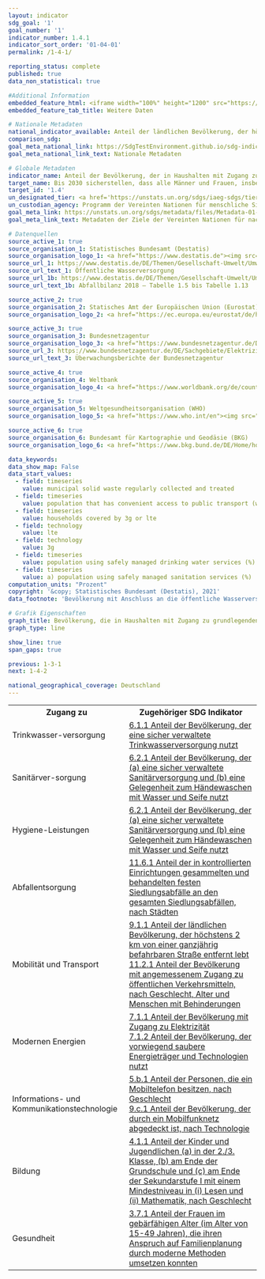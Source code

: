 ```yaml
---
layout: indicator    
sdg_goal: '1'    
goal_number: '1'    
indicator_number: 1.4.1    
indicator_sort_order: '01-04-01'    
permalink: /1-4-1/    

reporting_status: complete    
published: true    
data_non_statistical: true

#Additional Information
embedded_feature_html: <iframe width="100%" height="1200" src="https://sdgtestenvironment.github.io/sdg-indicators/public/AddInfos/de/7.1.2.pdf" frameborder="0" allowFullScreen="true"></iframe>
embedded_feature_tab_title: Weitere Daten    

# Nationale Metadaten    
national_indicator_available: Anteil der ländlichen Bevölkerung, der höchstens 2 km von einer ganzjährig befahrbaren Straße entfernt lebt (9.1.1) <br> Bevölkerung mit Zugang zu Elektrizität (7.1.1) <br> Bevölkerung mit einer sicher verwalteten Abwasserversorgung (6.2.1) <br> Bevölkerung mit einer sicher verwalteten Trinkwasserversorgung (6.1.1) <br> Bevölkerung mit überwiegender Abhängigkeit von sauberen Energieträgern und Technologien (7.1.2) <br> Bevölkerung, die Zugang zu öffentlichen Verkehrsmitteln hat (innerhalb von 500 Metern) (11.2.1) <br> Haushalte, die mit 3G oder LTE abgedeckt sind (9.c.1) <br> Siedlungsabfälle, die regelmäßig gesammelt und behandelt werden (11.6.1)    
comparison_sdg:     
goal_meta_national_link: https://SdgTestEnvironment.github.io/sdg-indicators/public/MetaDe/1.4.1.pdf    
goal_meta_national_link_text: Nationale Metadaten    

# Globale Metadaten    
indicator_name: Anteil der Bevölkerung, der in Haushalten mit Zugang zu grundlegenden Diensten lebt    
target_name: Bis 2030 sicherstellen, dass alle Männer und Frauen, insbesondere die Armen und Schwachen, die gleichen Rechte auf wirtschaftliche Ressourcen sowie Zugang zu grundlegenden Diensten, Grundeigentum und Verfügungsgewalt über Grund und Boden und sonstigen Vermögensformen, Erbschaften, natürlichen Ressourcen, geeigneten neuen Technologien und Finanzdienstleistungen einschließlich Mikrofinanzierung haben    
target_id: '1.4'    
un_designated_tier: <a href='https://unstats.un.org/sdgs/iaeg-sdgs/tier-classification/' title='Klicken Sie hier um weitere Informationen zur UN-Tier-Klassifikation zu erhalten.'  target='_blank'>Tier I</a>    
un_custodian_agency: Programm der Vereinten Nationen für menschliche Siedlungen (UN-Habitat)    
goal_meta_link: https://unstats.un.org/sdgs/metadata/files/Metadata-01-04-01.pdf    
goal_meta_link_text: Metadaten der Ziele der Vereinten Nationen für nachhaltige Entwicklung    

# Datenquellen
source_active_1: true
source_organisation_1: Statistisches Bundesamt (Destatis)
source_organisation_logo_1: <a href="https://www.destatis.de"><img src="https://g205sdgs.github.io/sdg-indicators/public/OrgImgDe/destatis.png" alt="Logo destatis" style="height:60px; width:148px"/></a>
source_url_1: https://www.destatis.de/DE/Themen/Gesellschaft-Umwelt/Umwelt/Wasserwirtschaft/_inhalt.html#sprg238684
source_url_text_1: Öffentliche Wasserversorgung
source_url_1b: https://www.destatis.de/DE/Themen/Gesellschaft-Umwelt/Umwelt/Abfallwirtschaft/Publikationen/Downloads-Abfallwirtschaft/abfallbilanz-pdf-5321001.pdf
source_url_text_1b: Abfallbilanz 2018 – Tabelle 1.5 bis Tabelle 1.13

source_active_2: true
source_organisation_2: Statisches Amt der Europäischen Union (Eurostat)
source_organisation_logo_2: <a href="https://ec.europa.eu/eurostat/de/home"><img src="https://g205sdgs.github.io/sdg-indicators/public/OrgImgDe/eurostat.png" alt="Logo eurostat" style="height:60px; width:148px"/></a>

source_active_3: true
source_organisation_3: Bundesnetzagentur
source_organisation_logo_3: <a href="https://www.bundesnetzagentur.de/DE/Home/home_node.html"><img src="https://g205sdgs.github.io/sdg-indicators/public/OrgImgDe/bundesnetzagentur.png" alt="Logo bundesnetzagentur" style="height:60px; width:148px"/></a>
source_url_3: https://www.bundesnetzagentur.de/DE/Sachgebiete/ElektrizitaetundGas/Unternehmen_Institutionen/DatenaustauschundMonitoring/Monitoring/Monitoringberichte/Monitoring_Berichte_node.html
source_url_text_3: Überwachungsberichte der Bundesnetzagentur

source_active_4: true
source_organisation_4: Weltbank
source_organisation_logo_4: <a href="https://www.worldbank.org/de/country/germany"><img src="https://g205sdgs.github.io/sdg-indicators/public/OrgImgDe/wb.png" alt="Logo wb" style="height:60px; width:148px"/></a>

source_active_5: true
source_organisation_5: Weltgesundheitsorganisation (WHO)
source_organisation_logo_5: <a href="https://www.who.int/en"><img src="https://g205sdgs.github.io/sdg-indicators/public/OrgImgDe/who.png" alt="Logo who" style="height:60px; width:148px"/></a>

source_active_6: true
source_organisation_6: Bundesamt für Kartographie und Geodäsie (BKG)
source_organisation_logo_6: <a href="https://www.bkg.bund.de/DE/Home/home.html"><img src="https://g205sdgs.github.io/sdg-indicators/public/OrgImgDe/bkg.png" alt="Logo bkg" style="height:60px; width:148px"/></a>

data_keywords:     
data_show_map: False    
data_start_values:
  - field: timeseries
    value: municipal solid waste regularly collected and treated
  - field: timeseries
    value: population that has convenient access to public transport (within 500 meters) (%)
  - field: timeseries
    value: households covered by 3g or lte
  - field: technology
    value: lte
  - field: technology
    value: 3g
  - field: timeseries
    value: population using safely managed drinking water services (%)
  - field: timeseries
    value: a) population using safely managed sanitation services (%)    
computation_units: "Prozent"    
copyright: '&copy; Statistisches Bundesamt (Destatis), 2021'    
data_footnote: 'Bevölkerung mit Anschluss an die öffentliche Wasserversorgung: Alle Daten geschätzt.'    

# Grafik Eigenschaften    
graph_title: Bevölkerung, die in Haushalten mit Zugang zu grundlegenden Diensten lebt    
graph_type: line    

show_line: true
span_gaps: true    

previous: 1-3-1    
next: 1-4-2    

national_geographical_coverage: Deutschland    
---
```


<table>
   <tr>
      <th>Zugang zu </th>
      <th>Zugehöriger SDG Indikator</th>
   </tr>
   <tr>
      <td>Trinkwasser-versorgung</td>
      <td><a href="http://sdg-indikatoren.de/6-1-1">6.1.1 Anteil der Bevölkerung, der eine sicher verwaltete Trinkwasserversorgung nutzt</a></td>
   </tr>
   <tr>
      <td>Sanitärver-sorgung</td>
      <td><a href="http://sdg-indikatoren.de/6-2-1">6.2.1 Anteil der Bevölkerung, der (a) eine sicher verwaltete Sanitärversorgung und (b) eine Gelegenheit zum Händewaschen mit Wasser und Seife nutzt </a></td>
   </tr>
   <tr>
      <td>Hygiene-Leistungen</td>
      <td><a href="http://sdg-indikatoren.de/6-2-1">6.2.1 Anteil der Bevölkerung, der (a) eine sicher verwaltete Sanitärversorgung und (b) eine Gelegenheit zum Händewaschen mit Wasser und Seife nutzt </a></td>
   </tr>
   <tr>
      <td>Abfallentsorgung</td>
      <td><a href="http://sdg-indikatoren.de/11-6-1">11.6.1 Anteil der in kontrollierten Einrichtungen gesammelten und behandelten festen Siedlungsabfälle an den gesamten Siedlungsabfällen, nach Städten </a></td>
   </tr>
   <tr>
      <td>Mobilität und Transport</td>
      <td><a href="http://sdg-indikatoren.de/9-1-1">9.1.1 Anteil der ländlichen Bevölkerung, der höchstens 2 km von einer ganzjährig befahrbaren Straße entfernt lebt  </a><br><a href="http://sdg-indikatoren.de/11-2-1">11.2.1 Anteil der Bevölkerung mit angemessenem Zugang zu öffentlichen Verkehrsmitteln, nach Geschlecht, Alter und Menschen mit Behinderungen </a></td>
   <tr>
      <td>Modernen Energien</td>
      <td><a href="http://sdg-indikatoren.de/7-1-1">7.1.1 Anteil der Bevölkerung mit Zugang zu Elektrizität  </a><br><a href="http://sdg-indikatoren.de/7-1-2">7.1.2 Anteil der Bevölkerung, der vorwiegend saubere Energieträger und Technologien nutzt  </a></td>
   </tr>
   <tr>
      <td>Informations- und Kommunikationstechnologie</td>
      <td><a href="http://sdg-indikatoren.de/5-b-1">5.b.1 Anteil der Personen, die ein Mobiltelefon besitzen, nach Geschlecht </a><br><a href="http://sdg-indikatoren.de/9-c-1">9.c.1 Anteil der Bevölkerung, der durch ein Mobilfunknetz abgedeckt ist, nach Technologie </a></td>
   </tr>
   <tr>
      <td>Bildung</td>
      <td><a href="http://sdg-indikatoren.de/4-1-1">4.1.1 Anteil der Kinder und Jugendlichen (a) in der 2./3. Klasse, (b) am Ende der Grundschule und (c) am Ende der Sekundarstufe I mit einem Mindestniveau in (i) Lesen und (ii) Mathematik, nach Geschlecht </a></td>
   </tr>
   <tr>
      <td>Gesundheit</td>
      <td><a href="http://sdg-indikatoren.de/3-7-1">3.7.1 Anteil der Frauen im gebärfähigen Alter (im Alter von 15-49 Jahren), die ihren Anspruch auf Familienplanung durch moderne Methoden umsetzen konnten </a></td>
   </tr>
</table>
